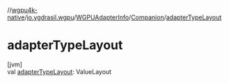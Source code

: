 //[wgpu4k-native](../../../../index.md)/[io.ygdrasil.wgpu](../../index.md)/[WGPUAdapterInfo](../index.md)/[Companion](index.md)/[adapterTypeLayout](adapter-type-layout.md)

# adapterTypeLayout

[jvm]\
val [adapterTypeLayout](adapter-type-layout.md): ValueLayout